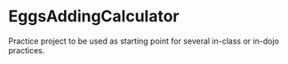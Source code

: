 # EggsAddingCalculator
Practice project to be used as starting point for several in-class or in-dojo practices.
